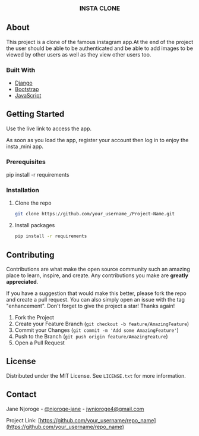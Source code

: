   <h3 align="center">INSTA CLONE</h3>

<!-- ABOUT THE PROJECT -->
## About 
This project is a clone of the famous instagram app.At the end of the project the user should be able to be authenticated and be able to add images to be viewed by other users as well as they view other users too.




### Built With


* [Django](https://django.com)
* [Bootstrap](https://getbootstrap.com)
* [JavaScript](https://javascript.com)





<!-- GETTING STARTED -->
## Getting Started
Use the live link to access the app.

As soon as you load the app, register your account then log in to enjoy the insta ,mini app.

### Prerequisites

pip install -r requirements

### Installation


1. Clone the repo
   ```sh
   git clone https://github.com/your_username_/Project-Name.git
   ```
2. Install packages
   ```sh
   pip install -r requirements
   ```







<!-- CONTRIBUTING -->
## Contributing

Contributions are what make the open source community such an amazing place to learn, inspire, and create. Any contributions you make are **greatly appreciated**.

If you have a suggestion that would make this better, please fork the repo and create a pull request. You can also simply open an issue with the tag "enhancement".
Don't forget to give the project a star! Thanks again!

1. Fork the Project
2. Create your Feature Branch (`git checkout -b feature/AmazingFeature`)
3. Commit your Changes (`git commit -m 'Add some AmazingFeature'`)
4. Push to the Branch (`git push origin feature/AmazingFeature`)
5. Open a Pull Request





<!-- LICENSE -->
## License

Distributed under the MIT License. See `LICENSE.txt` for more information.





<!-- CONTACT -->
## Contact

Jane Njoroge - [@njoroge-jane](https://twitter.com/njoroge-jane) - jwnjoroge4@gmail.com

Project Link: [https://github.com/your_username/repo_name](https://github.com/your_username/repo_name)




